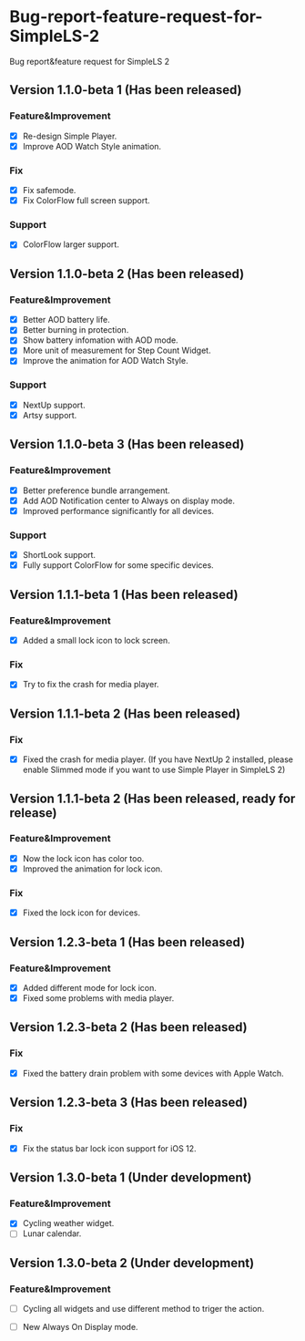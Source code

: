# Bug-report-feature-request-for-SimpleLS-2
Bug report&amp;feature request for SimpleLS 2

## Version 1.1.0-beta 1 (Has been released)
### Feature&amp;Improvement
- [x] Re-design Simple Player.
- [x] Improve AOD Watch Style animation.
### Fix
- [x] Fix safemode.
- [x] Fix ColorFlow full screen support.
### Support
- [x] ColorFlow larger support.

## Version 1.1.0-beta 2 (Has been released)
### Feature&amp;Improvement
- [x] Better AOD battery life.
- [x] Better burning in protection.
- [x] Show battery infomation with AOD mode.
- [x] More unit of measurement for Step Count Widget.
- [x] Improve the animation for AOD Watch Style.
### Support
- [x] NextUp support.
- [x] Artsy support.

## Version 1.1.0-beta 3 (Has been released)
### Feature&amp;Improvement
- [x] Better preference bundle arrangement.
- [x] Add AOD Notification center to Always on display mode.
- [x] Improved performance significantly for all devices.
### Support
- [x] ShortLook support.
- [x] Fully support ColorFlow for some specific devices.

## Version 1.1.1-beta 1 (Has been released)
### Feature&amp;Improvement
- [x] Added a small lock icon to lock screen.
### Fix
- [x] Try to fix the crash for media player.

## Version 1.1.1-beta 2 (Has been released)
### Fix
- [x] Fixed the crash for media player. (If you have NextUp 2 installed, please enable Slimmed mode if you want to use Simple Player in SimpleLS 2)

## Version 1.1.1-beta 2 (Has been released, ready for release)
### Feature&amp;Improvement
- [x] Now the lock icon has color too.
- [x] Improved the animation for lock icon.
### Fix
- [x] Fixed the lock icon for devices. 

## Version 1.2.3-beta 1 (Has been released)
### Feature&amp;Improvement
- [x] Added different mode for lock icon.
- [x] Fixed some problems with media player.

## Version 1.2.3-beta 2 (Has been released)
### Fix
- [x] Fixed the battery drain problem with some devices with Apple Watch.

## Version 1.2.3-beta 3 (Has been released)
### Fix
- [x] Fix the status bar lock icon support for iOS 12.

## Version 1.3.0-beta 1 (Under development)
### Feature&amp;Improvement
- [x] Cycling weather widget.
- [ ] Lunar calendar.

## Version 1.3.0-beta 2 (Under development)
### Feature&amp;Improvement
- [ ] Cycling all widgets and use different method to triger the action.
- [ ] New Always On Display mode.

